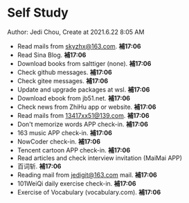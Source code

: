 # Self Study

Author: Jedi Chou, Create at 2021.6.22 8:05 AM

* Read mails from skyzhx@163.com. **補17:06**
* Read Sina Blog. **補17:06**
* Download books from salttiger (none). **補17:06**
* Check github messages. **補17:06**
* Check gitee messages. **補17:06**
* Update and upgrade packages at wsl. **補17:06**
* Download ebook from jb51.net. **補17:06**
* Check news from ZhiHu app or website. **補17:06**
* Read mails from 13417xx51@139.com. **補17:06**
* Don't memorize words APP check-in. **補17:06**
* 163 music APP check-in. **補17:06**
* NowCoder check-in. **補17:06**
* Tencent cartoon APP check-in. **補17:06**
* Read articles and check interview invitation (MaiMai APP)
* 百词斩. **補17:06**
* Reading mail from jedigit@163.com mail. **補17:06**
* 101WeiQi daily exercise check-in. **補17:06**
* Exercise of Vocabulary (vocabulary.com). **補17:06**
